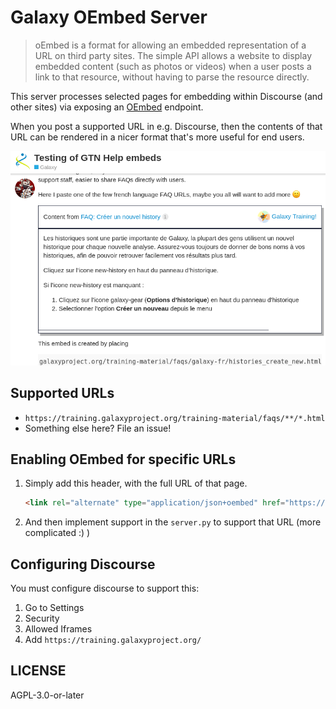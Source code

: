 # Galaxy OEmbed Server

> oEmbed is a format for allowing an embedded representation of a URL on third party sites. The simple API allows a website to display embedded content (such as photos or videos) when a user posts a link to that resource, without having to parse the resource directly.

This server processes selected pages for embedding within Discourse (and other sites) via exposing an [OEmbed](https://oembed.com/) endpoint.

When you post a supported URL in e.g. Discourse, then the contents of that URL can be rendered in a nicer format that's more useful for end users.

![screenshot of a discourse post, a black and white box shows "FAQ: Créer un nouvel history" and the contents of the FAQ](screenshot.png)

## Supported URLs

- `https://training.galaxyproject.org/training-material/faqs/**/*.html`
- Something else here? File an issue!

## Enabling OEmbed for specific URLs

1. Simply add this header, with the full URL of that page.

   ```html
   <link rel="alternate" type="application/json+oembed" href="https://oembed.apps.galaxyproject.eu/oembed?format=json&url=https://training.galaxyproject.org/training-material/faqs/galaxy/histories_copy_dataset.html" title="oEmbed Profile" />
   ```

1. And then implement support in the `server.py` to support that URL (more complicated :) )

## Configuring Discourse

You must configure discourse to support this:

1. Go to Settings
1. Security
1. Allowed Iframes
1. Add `https://training.galaxyproject.org/`


## LICENSE

AGPL-3.0-or-later
